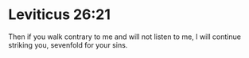 # Leviticus 26:21

Then if you walk contrary to me and will not listen to me, I will continue striking you, sevenfold for your sins.
